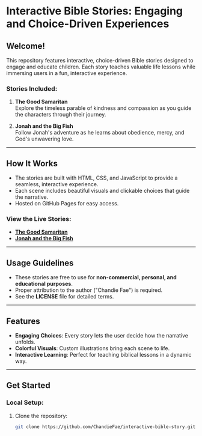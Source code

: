 # Interactive Bible Stories: Engaging and Choice-Driven Experiences

## Welcome!
This repository features interactive, choice-driven Bible stories designed to engage and educate children. Each story teaches valuable life lessons while immersing users in a fun, interactive experience.

### Stories Included:
1. **The Good Samaritan**  
   Explore the timeless parable of kindness and compassion as you guide the characters through their journey.
   
2. **Jonah and the Big Fish**  
   Follow Jonah's adventure as he learns about obedience, mercy, and God's unwavering love.

---

## How It Works
- The stories are built with HTML, CSS, and JavaScript to provide a seamless, interactive experience.
- Each scene includes beautiful visuals and clickable choices that guide the narrative.
- Hosted on GitHub Pages for easy access.

### View the Live Stories:
- **[The Good Samaritan](https://chandiefae.github.io/interactive-bible-story/good-samaritan)**  
- **[Jonah and the Big Fish](https://chandiefae.github.io/interactive-bible-story/jonah-and-the-big-fish)**

---

## Usage Guidelines
- These stories are free to use for **non-commercial, personal, and educational purposes**.  
- Proper attribution to the author ("Chandie Fae") is required.  
- See the **LICENSE** file for detailed terms.

---

## Features
- **Engaging Choices**: Every story lets the user decide how the narrative unfolds.
- **Colorful Visuals**: Custom illustrations bring each scene to life.
- **Interactive Learning**: Perfect for teaching biblical lessons in a dynamic way.

---

## Get Started
### Local Setup:
1. Clone the repository:  
   ```bash
   git clone https://github.com/ChandieFae/interactive-bible-story.git

